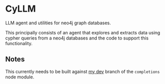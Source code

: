 # CyLLM

LLM agent and utilities for neo4j graph databases.

This principally consists of an agent that explores and extracts data using cypher queries from a neo4j databases and the code to support this functionality.

## Notes

This currently needs to be built against [my dev](https://github.com/floomby/completions/tree/dev) branch of the `completions` node module.
